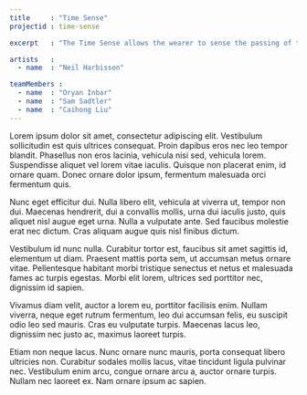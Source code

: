 ```yaml
---
title     : "Time Sense"
projectid : time-sense

excerpt   : "The Time Sense allows the wearer to sense the passing of the 24-hour clock around the circumference of the head"

artists   :
  - name  : "Neil Harbisson"

teamMembers :
  - name  : "Oryan Inbar"
  - name  : "Sam Sadtler"
  - name  : "Caihong Liu"
---
```


Lorem ipsum dolor sit amet, consectetur adipiscing elit. Vestibulum sollicitudin est quis ultrices consequat. Proin dapibus eros nec leo tempor blandit. Phasellus non eros lacinia, vehicula nisi sed, vehicula lorem. Suspendisse aliquet vel lorem vitae iaculis. Quisque non placerat enim, id ornare quam. Donec ornare dolor ipsum, fermentum malesuada orci fermentum quis.

Nunc eget efficitur dui. Nulla libero elit, vehicula at viverra ut, tempor non dui. Maecenas hendrerit, dui a convallis mollis, urna dui iaculis justo, quis aliquet nisl augue eget urna. Nulla a vulputate ante. Sed faucibus molestie erat nec dictum. Cras aliquam augue quis nisl finibus dictum.

Vestibulum id nunc nulla. Curabitur tortor est, faucibus sit amet sagittis id, elementum ut diam. Praesent mattis porta sem, ut accumsan metus ornare vitae. Pellentesque habitant morbi tristique senectus et netus et malesuada fames ac turpis egestas. Morbi elit lorem, ultrices sed porttitor nec, dignissim id sapien. 

Vivamus diam velit, auctor a lorem eu, porttitor facilisis enim. Nullam viverra, neque eget rutrum fermentum, leo dui accumsan felis, eu suscipit odio leo sed mauris. Cras eu vulputate turpis. Maecenas lacus leo, dignissim nec justo ac, maximus laoreet turpis.

Etiam non neque lacus. Nunc ornare nunc mauris, porta consequat libero ultricies non. Curabitur sodales mollis lacus, vitae tincidunt ligula pulvinar nec. Vestibulum enim arcu, congue ornare arcu a, auctor ornare turpis. Nullam nec laoreet ex. Nam ornare ipsum ac sapien.